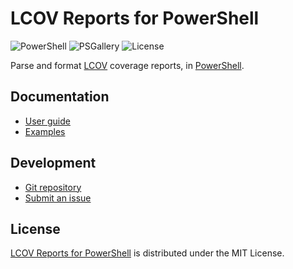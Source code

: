 # LCOV Reports for PowerShell
![PowerShell](https://badgen.net/static/powershell/%3E%3D7.5/green) ![PSGallery](https://badgen.net/static/module/v0.1.0/blue) ![License](https://badgen.net/static/license/MIT/blue)

Parse and format [LCOV](https://github.com/linux-test-project/lcov) coverage reports,
in [PowerShell](https://learn.microsoft.com/en-us/powershell).

## Documentation
- [User guide](https://github.com/cedx/lcov.ps1/wiki)
- [Examples](https://github.com/cedx/lcov.ps1/tree/main/example)

## Development
- [Git repository](https://github.com/cedx/lcov.ps1)
- [Submit an issue](https://github.com/cedx/lcov.ps1/issues)

## License
[LCOV Reports for PowerShell](https://github.com/cedx/lcov.ps1) is distributed under the MIT License.

